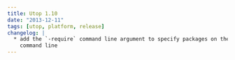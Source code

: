 ```yaml
---
title: Utop 1.10
date: "2013-12-11"
tags: [utop, platform, release]
changelog: |
  * add the `-require` command line argument to specify packages on the
    command line
---
```


